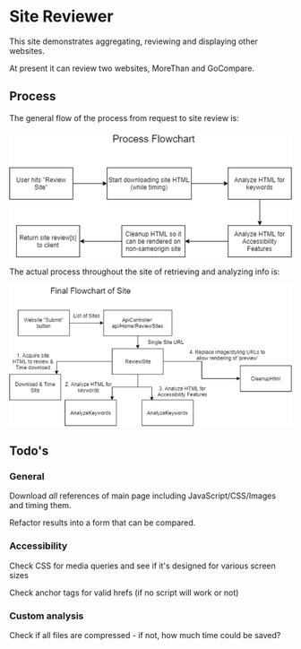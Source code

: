 ﻿# Site Reviewer

This site demonstrates aggregating, reviewing and displaying other websites.

At present it can review two websites, MoreThan and GoCompare.



## Process

The general flow of the process from request to site review is:

![Flowchart](readme/SiteFlowchart.png "asd")

The actual process throughout the site of retrieving and analyzing info is:


![Flowchart](readme/SiteProcessFlowchart.png "asd")


## Todo's

### General
Download _all_ references of main page including JavaScript/CSS/Images and timing them.

Refactor results into a form that can be compared.

### Accessibility

Check CSS for media queries and see if it's designed for various screen sizes

Check anchor tags for valid hrefs (if no script will work or not)

### Custom analysis

Check if all files are compressed - if not, how much time could be saved?
